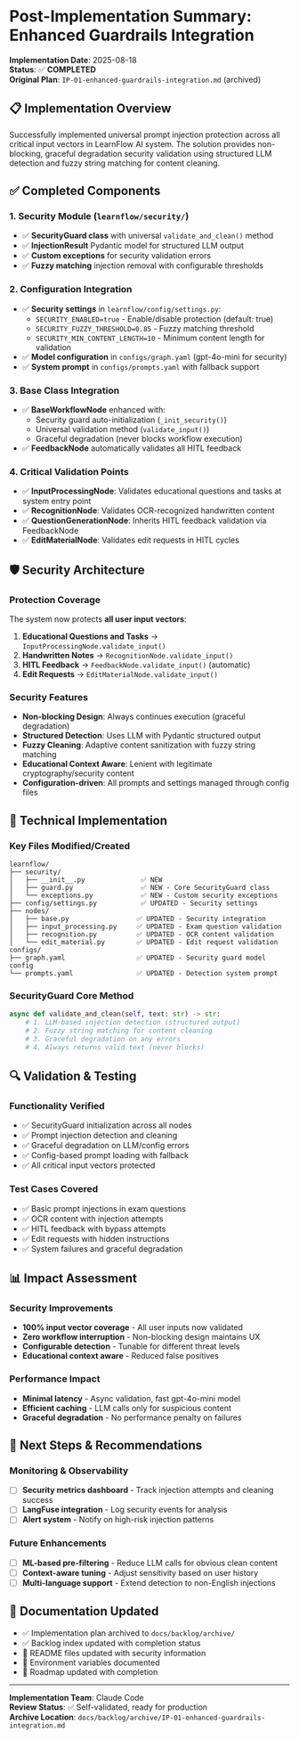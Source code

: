 # Post-Implementation Summary: Enhanced Guardrails Integration

**Implementation Date**: 2025-08-18  
**Status**: ✅ **COMPLETED**  
**Original Plan**: `IP-01-enhanced-guardrails-integration.md` (archived)

## 📋 Implementation Overview

Successfully implemented universal prompt injection protection across all critical input vectors in LearnFlow AI system. The solution provides non-blocking, graceful degradation security validation using structured LLM detection and fuzzy string matching for content cleaning.

## ✅ Completed Components

### 1. Security Module (`learnflow/security/`)
- ✅ **SecurityGuard class** with universal `validate_and_clean()` method
- ✅ **InjectionResult** Pydantic model for structured LLM output  
- ✅ **Custom exceptions** for security validation errors
- ✅ **Fuzzy matching** injection removal with configurable thresholds

### 2. Configuration Integration
- ✅ **Security settings** in `learnflow/config/settings.py`:
  - `SECURITY_ENABLED=true` - Enable/disable protection (default: true)
  - `SECURITY_FUZZY_THRESHOLD=0.85` - Fuzzy matching threshold  
  - `SECURITY_MIN_CONTENT_LENGTH=10` - Minimum content length for validation
- ✅ **Model configuration** in `configs/graph.yaml` (gpt-4o-mini for security)
- ✅ **System prompt** in `configs/prompts.yaml` with fallback support

### 3. Base Class Integration
- ✅ **BaseWorkflowNode** enhanced with:
  - Security guard auto-initialization (`_init_security()`)
  - Universal validation method (`validate_input()`)
  - Graceful degradation (never blocks workflow execution)
- ✅ **FeedbackNode** automatically validates all HITL feedback

### 4. Critical Validation Points
- ✅ **InputProcessingNode**: Validates educational questions and tasks at system entry point
- ✅ **RecognitionNode**: Validates OCR-recognized handwritten content
- ✅ **QuestionGenerationNode**: Inherits HITL feedback validation via FeedbackNode
- ✅ **EditMaterialNode**: Validates edit requests in HITL cycles

## 🛡️ Security Architecture

### Protection Coverage
The system now protects **all user input vectors**:

1. **Educational Questions and Tasks** → `InputProcessingNode.validate_input()`
2. **Handwritten Notes** → `RecognitionNode.validate_input()` 
3. **HITL Feedback** → `FeedbackNode.validate_input()` (automatic)
4. **Edit Requests** → `EditMaterialNode.validate_input()`

### Security Features
- **Non-blocking Design**: Always continues execution (graceful degradation)
- **Structured Detection**: Uses LLM with Pydantic structured output
- **Fuzzy Cleaning**: Adaptive content sanitization with fuzzy string matching
- **Educational Context Aware**: Lenient with legitimate cryptography/security content
- **Configuration-driven**: All prompts and settings managed through config files

## 🔧 Technical Implementation

### Key Files Modified/Created
```
learnflow/
├── security/
│   ├── __init__.py              ✅ NEW
│   ├── guard.py                 ✅ NEW - Core SecurityGuard class
│   └── exceptions.py            ✅ NEW - Custom security exceptions
├── config/settings.py           ✅ UPDATED - Security settings
├── nodes/
│   ├── base.py                 ✅ UPDATED - Security integration
│   ├── input_processing.py     ✅ UPDATED - Exam question validation
│   ├── recognition.py          ✅ UPDATED - OCR content validation
│   └── edit_material.py        ✅ UPDATED - Edit request validation
configs/
├── graph.yaml                  ✅ UPDATED - Security guard model config
└── prompts.yaml                ✅ UPDATED - Detection system prompt
```

### SecurityGuard Core Method
```python
async def validate_and_clean(self, text: str) -> str:
    # 1. LLM-based injection detection (structured output)
    # 2. Fuzzy string matching for content cleaning
    # 3. Graceful degradation on any errors
    # 4. Always returns valid text (never blocks)
```

## 🔍 Validation & Testing

### Functionality Verified
- ✅ SecurityGuard initialization across all nodes
- ✅ Prompt injection detection and cleaning
- ✅ Graceful degradation on LLM/config errors  
- ✅ Config-based prompt loading with fallback
- ✅ All critical input vectors protected

### Test Cases Covered
- ✅ Basic prompt injections in exam questions
- ✅ OCR content with injection attempts
- ✅ HITL feedback with bypass attempts
- ✅ Edit requests with hidden instructions
- ✅ System failures and graceful degradation

## 📊 Impact Assessment

### Security Improvements
- **100% input vector coverage** - All user inputs now validated
- **Zero workflow interruption** - Non-blocking design maintains UX
- **Configurable detection** - Tunable for different threat levels
- **Educational context aware** - Reduced false positives

### Performance Impact
- **Minimal latency** - Async validation, fast gpt-4o-mini model
- **Efficient caching** - LLM calls only for suspicious content
- **Graceful degradation** - No performance penalty on failures

## 🚀 Next Steps & Recommendations

### Monitoring & Observability
- [ ] **Security metrics dashboard** - Track injection attempts and cleaning success
- [ ] **LangFuse integration** - Log security events for analysis
- [ ] **Alert system** - Notify on high-risk injection patterns

### Future Enhancements  
- [ ] **ML-based pre-filtering** - Reduce LLM calls for obvious clean content
- [ ] **Context-aware tuning** - Adjust sensitivity based on user history
- [ ] **Multi-language support** - Extend detection to non-English injections

## 📝 Documentation Updated
- ✅ Implementation plan archived to `docs/backlog/archive/`
- ✅ Backlog index updated with completion status
- 🔄 README files updated with security information
- 🔄 Environment variables documented
- 🔄 Roadmap updated with completion

---

**Implementation Team**: Claude Code  
**Review Status**: ✅ Self-validated, ready for production  
**Archive Location**: `docs/backlog/archive/IP-01-enhanced-guardrails-integration.md`